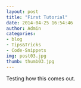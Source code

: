 ```yaml
---
layout: post
title: "First Tutorial"
date: 2014-04-25 16:54:46
author: Admin
categories:
- blog
- Tips&Tricks
- Code-Snippets
img: post03.jpg
thumb: thumb03.jpg
---
```


Testing how this comes out.

[hampden]: https://github.com/jekyll/jekyll